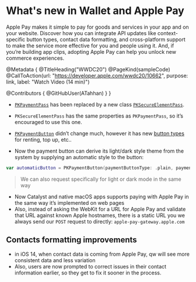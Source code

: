 # What's new in Wallet and Apple Pay

Apple Pay makes it simple to pay for goods and services in your app and on your website. Discover how you can integrate API updates like context-specific button types, contact data formatting, and cross-platform support to make the service more effective for you and people using it. And, if you’re building app clips, adopting Apple Pay can help you unlock new commerce experiences.

@Metadata {
   @TitleHeading("WWDC20")
   @PageKind(sampleCode)
   @CallToAction(url: "https://developer.apple.com/wwdc20/10662", purpose: link, label: "Watch Video (14 min)")

   @Contributors {
      @GitHubUser(ATahhan)
   }
}



* [`PKPaymentPass`][paymentPassDoc] has been replaced by a new class [`PKSecureElementPass`][secureElementDoc]. 
* `PKSecureElementPass` has the same properties as `PKPaymentPass`, so it’s encouraged to use this one.

* [`PKPaymentButton`][paymentButtonDoc] didn’t change much, however it has new [button types][buttonTypes] for renting, top up, etc..
* Now the payment button can derive its light/dark style theme from the system by supplying an automatic style to the button:

```swift
var automaticButton = PKPaymentButton(paymentButtonType: .plain, paymentButtonStyle: .automatic)
```

> We can also request specifically for light or dark mode in the same way

* Now Catalyst and native macOS apps supports paying with Apple Pay in the same way it’s implemented on web pages
* Also, instead of asking the WebKit for a URL for Apple Pay and validate that URL against known Apple hostnames, there is a static URL you we always send our `POST` request to directly: `apple-pay-gateway.apple.com`

## Contacts formatting improvements

* in iOS 14, when contact data is coming from Apple Pay, qw will see more consistent data and less variation
* Also, users are now prompted to correct issues in their contact information earlier, so they get to fix it sooner in the process.

[paymentPassDoc]: https://developer.apple.com/documentation/passkit/pkpaymentpass
[secureElementDoc]: https://developer.apple.com/documentation/passkit/PKSecureElementPass
[paymentButtonDoc]: https://developer.apple.com/documentation/passkit/PKPaymentButton
[buttonTypes]: https://developer.apple.com/documentation/passkit/pkpaymentbuttontype
